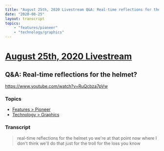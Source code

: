 ```yaml
---
title: "August 25th, 2020 Livestream Q&A: Real-time reflections for the helmet?"
date: "2020-08-25"
layout: transcript
topics:
    - "features/pioneer"
    - "technology/graphics"
---
```

# [August 25th, 2020 Livestream](../2020-08-25.md)
## Q&A: Real-time reflections for the helmet?
https://www.youtube.com/watch?v=RuQcbza7pVw

### Topics
* [Features > Pioneer](../topics/features/pioneer.md)
* [Technology > Graphics](../topics/technology/graphics.md)

### Transcript

> real-time reflections for the helmet yo we're at that point now where I don't think we'll do that just for the troll for the loss you know
